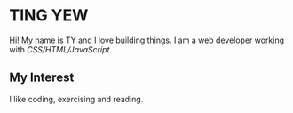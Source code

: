 # TING YEW
Hi! My name is TY and I love building things.
I am a web developer working with *CSS/HTML/JavaScript*
## My Interest
I like coding, exercising and reading.


